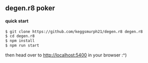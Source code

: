## degen.r8 poker

#### quick start

```bash
$ git clone https://github.com/keggsmurph21/degen.r8 degen.r8
$ cd degen.r8
$ npm install
$ npm run start
```

then head over to [http://localhost:5400](http://localhost:5400) in your browser :^)
